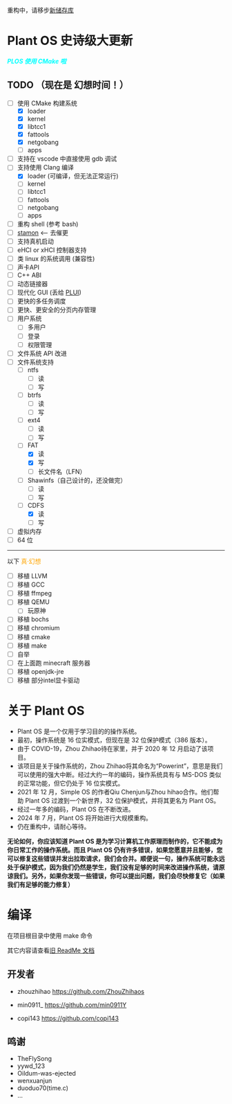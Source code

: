 
重构中，请移步[新储存库](https://github.com/plos-clan/Plant-OS)

# Plant OS 史诗级大更新

<span style="color:cyan">***PLOS 使用 CMake 啦***</span>

## TODO （现在是 幻想时间！）

- [ ] 使用 CMake 构建系统
  - [x] loader
  - [x] kernel
  - [x] libtcc1
  - [x] fattools
  - [x] netgobang
  - [ ] apps
- [ ] 支持在 vscode 中直接使用 gdb 调试
- [ ] 支持使用 Clang 编译
  - [x] loader (可编译，但无法正常运行)
  - [ ] kernel
  - [ ] libtcc1
  - [ ] fattools
  - [ ] netgobang
  - [ ] apps
- [ ] 重构 shell (参考 bash)
- [ ] [stamon](https://github.com/CLimber-Rong/stamon) <-- 去催更
- [ ] 支持真机启动
- [ ] eHCI or xHCI 控制器支持
- [ ] 类 linux 的系统调用 (兼容性)
- [ ] 声卡API
- [ ] C++ ABI
- [ ] 动态链接器
- [ ] 现代化 GUI (丢给 [PLUI](https://github.com/plos-clan/plui))
- [ ] 更快的多任务调度
- [ ] 更快、更安全的分页内存管理
- [ ] 用户系统
  - [ ] 多用户
  - [ ] 登录
  - [ ] 权限管理
- [ ] 文件系统 API 改进
- [ ] 文件系统支持
  - [ ] ntfs
    - [ ] 读
    - [ ] 写
  - [ ] btrfs
    - [ ] 读
    - [ ] 写
  - [ ] ext4
    - [ ] 读
    - [ ] 写
  - [ ] FAT
    - [x] 读
    - [x] 写
    - [ ] 长文件名（LFN）
  - [ ] Shawinfs（自己设计的，还没做完）
    - [ ] 读
    - [ ] 写
  - [ ] CDFS
    - [x] 读
    - [ ] 写
- [ ] 虚拟内存
- [ ] 64 位

---
以下 <span style="color:orange">真·幻想</span>

- [ ] 移植 LLVM
- [ ] 移植 GCC
- [ ] 移植 ffmpeg
- [ ] 移植 QEMU
  - [ ] 玩原神
- [ ] 移植 bochs
- [ ] 移植 chromium
- [ ] 移植 cmake
- [ ] 移植 make
- [ ] 自举
- [ ] 在上面跑 minecraft 服务器
- [ ] 移植 openjdk-jre
- [ ] 移植 部分intel显卡驱动

# 关于 Plant OS

- Plant OS 是一个仅用于学习目的的操作系统。
- 最初，操作系统是 16 位实模式，但现在是 32 位保护模式（386 版本）。
- 由于 COVID-19，Zhou Zhihao待在家里，并于 2020 年 12 月启动了该项目。
- 该项目是关于操作系统的，Zhou Zhihao将其命名为“Powerint”，意思是我们可以使用的强大中断。经过大约一年的编码，操作系统具有与 MS-DOS 类似的正常功能，但它仍处于 16 位实模式。
- 2021 年 12 月，Simple OS 的作者Qiu Chenjun与Zhou hihao合作。他们帮助 Plant OS 过渡到一个新世界，32 位保护模式，并将其更名为 Plant OS。
- 经过一年多的编码，Plant OS 在不断改进。
- 2024 年 7 月，Plant OS 将开始进行大规模重构。
- 仍在重构中，请耐心等待。

**无论如何，你应该知道 Plant OS 是为学习计算机工作原理而制作的，它不能成为你日常工作的操作系统。而且 Plant OS 仍有许多错误，如果您愿意并且能够，您可以修复这些错误并发出拉取请求，我们会合并。顺便说一句，操作系统可能永远处于保护模式，因为我们仍然是学生，我们没有足够的时间来改进操作系统，请原谅我们。另外，如果你发现一些错误，你可以提出问题，我们会尽快修复它（如果我们有足够的能力修复）**

# 编译

在项目根目录中使用 make 命令

其它内容请查看[旧 ReadMe 文档](doc/old-readme/README_zh-cn.md)

## 开发者

- zhouzhihao <https://github.com/ZhouZhihaos>

- min0911_ <https://github.com/min0911Y>

- copi143 <https://github.com/copi143>

## 鸣谢

- TheFlySong
- yywd_123
- Oildum-was-ejected
- wenxuanjun
- duoduo70(time.c)
- ...
